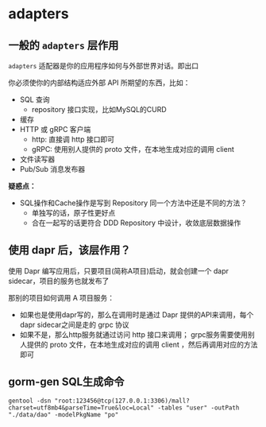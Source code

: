 # adapters
## 一般的 `adapters` 层作用
`adapters` 适配器是你的应用程序如何与外部世界对话。即出口

你必须使你的内部结构适应外部 API 所期望的东西，比如： 
- SQL 查询
  - repository 接口实现，比如MySQL的CURD
- 缓存
- HTTP 或 gRPC 客户端
  - http: 直接调 http 接口即可
  - gRPC: 使用别人提供的 proto 文件，在本地生成对应的调用 client 
- 文件读写器
- Pub/Sub 消息发布器

**疑惑点：**
- SQL操作和Cache操作是写到 Repository 同一个方法中还是不同的方法？
  - 单独写的话，原子性更好点
  - 合在一起写的话更符合 DDD Repository 中设计，收敛底层数据操作
## 使用 dapr 后，该层作用？

使用 Dapr 编写应用后，只要项目(简称A项目)启动，就会创建一个 dapr sidecar，项目的服务也就发布了

那别的项目如何调用 A 项目服务：
- 如果也是使用dapr写的，那么在调用时是通过 Dapr 提供的API来调用，每个 dapr sidecar之间是走的 grpc 协议
- 如果不是，那么http服务就通过访问 http 接口来调用； grpc服务需要使用别人提供的 proto 文件，在本地生成对应的调用 client ，然后再调用对应的方法即可

## gorm-gen SQL生成命令
```
gentool -dsn "root:123456@tcp(127.0.0.1:3306)/mall?charset=utf8mb4&parseTime=True&loc=Local" -tables "user" -outPath "./data/dao" -modelPkgName "po" 
```